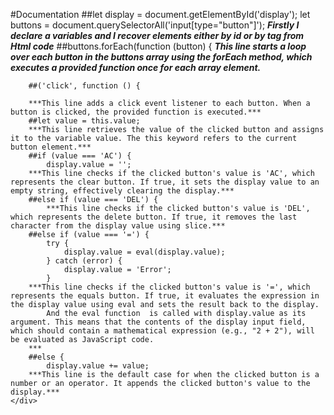 #Documentation
        ##let display = document.getElementById('display');
            let buttons = document.querySelectorAll('input[type="button"]');
        ***Firstly I declare a variables and I recover elements either by id or by tag from Html code***
        ##buttons.forEach(function (button) {
        ***This line starts a loop over each button in the buttons array using the forEach method, which executes a provided function once for each array element.***

        ##('click', function () {
            
        ***This line adds a click event listener to each button. When a button is clicked, the provided function is executed.***
        ##let value = this.value;
        ***This line retrieves the value of the clicked button and assigns it to the variable value. The this keyword refers to the current button element.***
        ##if (value === 'AC') {
            display.value = '';
        ***This line checks if the clicked button's value is 'AC', which represents the clear button. If true, it sets the display value to an empty string, effectively clearing the display.***
        ##else if (value === 'DEL') {
            ***This line checks if the clicked button's value is 'DEL', which represents the delete button. If true, it removes the last character from the display value using slice.***
        ##else if (value === '=') {
            try {
                display.value = eval(display.value);
            } catch (error) {
                display.value = 'Error';
            }
        ***This line checks if the clicked button's value is '=', which represents the equals button. If true, it evaluates the expression in the display value using eval and sets the result back to the display.
            And the eval function  is called with display.value as its argument. This means that the contents of the display input field, which should contain a mathematical expression (e.g., "2 + 2"), will be evaluated as JavaScript code.
        ***
        ##else {
            display.value += value;
        ***This line is the default case for when the clicked button is a number or an operator. It appends the clicked button's value to the display.***
    </div>
